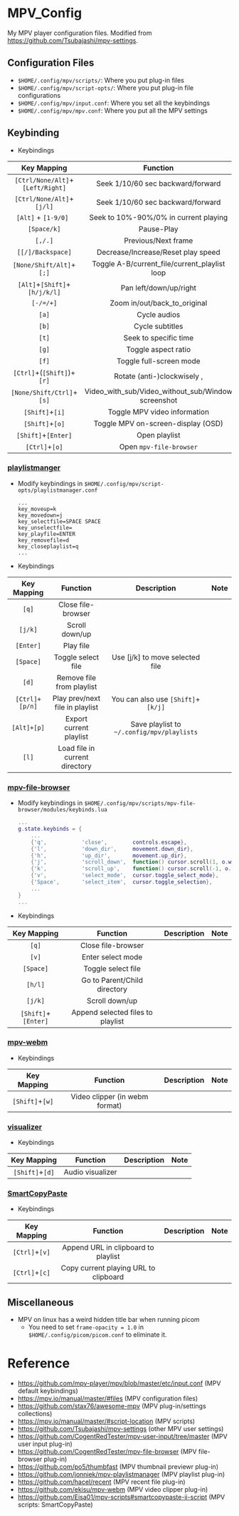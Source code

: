 # MPV_Config
My MPV player configuration files.
Modified from https://github.com/Tsubajashi/mpv-settings.

## Configuration Files
- `$HOME/.config/mpv/scripts/`: Where you put plug-in files
- `$HOME/.config/mpv/script-opts/`: Where you put plug-in file configurations
- `$HOME/.config/mpv/input.conf`: Where you set all the keybindings
- `$HOME/.config/mpv/mpv.conf`: Where you put all the MPV settings

## Keybinding
- Keybindings

| Key Mapping                      | Function                                           | Description | Note |
| :------------------------------: | :------------------------------------------------: | :---------: | :--: |
| `[Ctrl/None/Alt]`+`[Left/Right]` | Seek 1/10/60 sec backward/forward                  |             |      |
| `[Ctrl/None/Alt]`+`[j/l]`        | Seek 1/10/60 sec backward/forward                  |             |      |
| `[Alt]` + `[1-9/0] `             | Seek to 10%-90%/0% in current playing              |             |      |
| `[Space/k]`                      | Pause-Play                                         |             |      |
| `[,/.]`                          | Previous/Next frame                                |             |      |
| `[[/]/Backspace]`                | Decrease/Increase/Reset play speed                 |             |      |
| `[None/Shift/Alt]`+`[;]`         | Toggle A-B/current_file/current_playlist loop      |             |      |
| `[Alt]`+`[Shift]`+`[h/j/k/l]`    | Pan left/down/up/right                             |             |      |
| `[-/=/+]`                        | Zoom in/out/back_to_original                       |             |      |
| `[a]`                            | Cycle audios                                       |             |      |
| `[b]`                            | Cycle subtitles                                    |             |      |
| `[t]`                            | Seek to specific time                              |             |      |
| `[g]`                            | Toggle aspect ratio                                |             |      |
| `[f]`                            | Toggle full-screen mode                            |             |      |
| `[Ctrl]`+(`[Shift]`)+`[r]`       | Rotate (anti-)clockwisely ,                        |             |      |
| `[None/Shift/Ctrl]`+`[s]`        | Video_with_sub/Video_without_sub/Window screenshot |             |      |
| `[Shift]`+`[i]`                  | Toggle MPV video information                       |             |      |
| `[Shift]`+`[o]`                  | Toggle MPV on-screen-display (OSD)                 |             |      |
| `[Shift]`+`[Enter]`              | Open playlist                                      |             |      |
| `[Ctrl]`+`[o]`                   | Open `mpv-file-browser`                            |             |      |

### [playlistmanger](https://github.com/jonniek/mpv-playlistmanager)
- Modify keybindings in `$HOME/.config/mpv/script-opts/playlistmanager.conf`
    ```
    ...
    key_moveup=k
    key_movedown=j
    key_selectfile=SPACE SPACE
    key_unselectfile=
    key_playfile=ENTER
    key_removefile=d
    key_closeplaylist=q
    ...
    ```
- Keybindings

| Key Mapping    | Function                        | Description                                | Note |
| :------------: | :----------------------------:  | :----------------------------------------: | :--: |
| `[q]`          | Close file-browser              |                                            |      |
| `[j/k]`        | Scroll down/up                  |                                            |      |
| `[Enter]`      | Play file                       |                                            |      |
| `[Space]`      | Toggle select file              | Use [j/k] to move selected file            |      |
| `[d]`          | Remove file from playlist       |                                            |      |
| `[Ctrl]+[p/n]` | Play prev/next file in playlist | You can also use `[Shift]`+`[k/j]`         |      |
| `[Alt]+[p]`    | Export current playlist         | Save playlist to `~/.config/mpv/playlists` |      |
| `[l]`          | Load file in current directory  |                                            |      |

### [mpv-file-browser](https://github.com/CogentRedTester/mpv-file-browser)
- Modify keybindings in `$HOME/.config/mpv/scripts/mpv-file-browser/modules/keybinds.lua`
    ```lua
    ...
    g.state.keybinds = {
        ...
        {'q',           'close',        controls.escape},
        {'l',           'down_dir',     movement.down_dir},
        {'h',           'up_dir',       movement.up_dir},
        {'j',           'scroll_down',  function() cursor.scroll(1, o.wrap) end,           {repeatable = true}},
        {'k',           'scroll_up',    function() cursor.scroll(-1, o.wrap) end,          {repeatable = true}},
        {'v',           'select_mode',  cursor.toggle_select_mode},
        {'Space',       'select_item',  cursor.toggle_selection},
        ...
    }
    ...
    ```
- Keybindings

| Key Mapping         | Function                          | Description | Note |
| :-----------------: | :-------------------------------: | :---------: | :--: |
| `[q]`               | Close file-browser                |             |      |
| `[v]`               | Enter select mode                 |             |      |
| `[Space]`           | Toggle select file                |             |      |
| `[h/l]`             | Go to Parent/Child directory      |             |      |
| `[j/k]`             | Scroll down/up                    |             |      |
| `[Shift]`+`[Enter]` | Append selected files to playlist |             |      |

### [mpv-webm](https://github.com/ekisu/mpv-webm)
- Keybindings

| Key Mapping         | Function                       | Description | Note |
| :-----------------: | :----------------------------: | :---------: | :--: |
| `[Shift]`+`[w]`     | Video clipper (in webm format) |             |      |

### [visualizer](https://github.com/mfcc64/mpv-scripts/blob/master/visualizer.lua)
- Keybindings

| Key Mapping         | Function         | Description | Note |
| :-----------------: | :--------------: | :---------: | :--: |
| `[Shift]`+`[d]`     | Audio visualizer |             |      |

### [SmartCopyPaste](https://github.com/Eisa01/mpv-scripts#smartcopypaste-ii-script)
- Keybindings

| Key Mapping    | Function                              | Description | Note |
| :------------: | :-----------------------------------: | :---------: | :--: |
| `[Ctrl]`+`[v]` | Append URL in clipboard to playlist   |             |      |
| `[Ctrl]`+`[c]` | Copy current playing URL to clipboard |             |      |

## Miscellaneous
- MPV on linux has a weird hidden title bar when running picom
    - You need to set `frame-opacity = 1.0` in `$HOME/.config/picom/picom.conf` to eliminate it.

# Reference
- https://github.com/mpv-player/mpv/blob/master/etc/input.conf (MPV default keybindings)
- https://mpv.io/manual/master/#files (MPV configuration files)
- https://github.com/stax76/awesome-mpv (MPV plug-in/settings collections)
- https://mpv.io/manual/master/#script-location (MPV scripts)
- https://github.com/Tsubajashi/mpv-settings (other MPV user settings)
- https://github.com/CogentRedTester/mpv-user-input/tree/master (MPV user input plug-in)
- https://github.com/CogentRedTester/mpv-file-browser (MPV file-browser plug-in)
- https://github.com/po5/thumbfast (MPV thumbnail previewr plug-in)
- https://github.com/jonniek/mpv-playlistmanager (MPV playlist plug-in)
- https://github.com/hacel/recent (MPV recent file plug-in)
- https://github.com/ekisu/mpv-webm (MPV video clipper plug-in)
- https://github.com/Eisa01/mpv-scripts#smartcopypaste-ii-script (MPV scripts: SmartCopyPaste)
